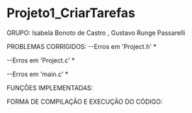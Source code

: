 # Projeto1_CriarTarefas

GRUPO:
Isabela Bonoto de Castro
,
Gustavo Runge Passarelli


PROBLEMAS CORRIGIDOS:
--Erros em 'Project.h'
*

--Erros em 'Project.c'
*

--Erros em 'main.c'
*


FUNÇÕES IMPLEMENTADAS:



FORMA DE COMPILAÇÃO E EXECUÇÃO DO CÓDIGO:


